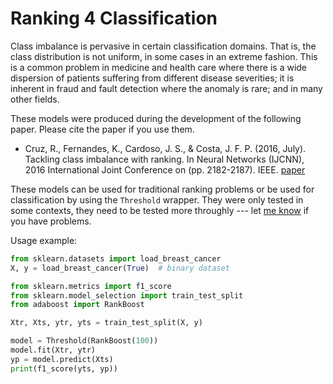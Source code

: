 # Ranking 4 Classification

Class imbalance is pervasive in certain classification domains. That is, the class distribution is not uniform, in some cases in an extreme fashion. This is a common problem in medicine and health care where there is a wide dispersion of patients suffering from different disease severities; it is inherent in fraud and fault detection where the anomaly is rare; and in many other fields.

These models were produced during the development of the following paper. Please cite the paper if you use them.

* Cruz, R., Fernandes, K., Cardoso, J. S., & Costa, J. F. P. (2016, July). Tackling class imbalance with ranking. In Neural Networks (IJCNN), 2016 International Joint Conference on (pp. 2182-2187). IEEE. [paper](http://ieeexplore.ieee.org/abstract/document/7727469/)

These models can be used for traditional ranking problems or be used for classification by using the `Threshold` wrapper. They were only tested in some contexts, they need to be tested more throughly --- let [me know](mailto:ricardo.pdm.cruz@gmail.com) if you have problems.

Usage example:

```python
from sklearn.datasets import load_breast_cancer
X, y = load_breast_cancer(True)  # binary dataset

from sklearn.metrics import f1_score
from sklearn.model_selection import train_test_split
from adaboost import RankBoost

Xtr, Xts, ytr, yts = train_test_split(X, y)

model = Threshold(RankBoost(100))
model.fit(Xtr, ytr)
yp = model.predict(Xts)
print(f1_score(yts, yp))
```
